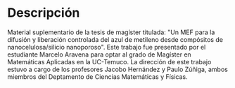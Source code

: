 # Descripción
Material suplementario de la tesis de magíster titulada: "Un MEF para la difusión y liberación controlada del azul de metileno desde compósitos de nanocelulosa/silicio nanoporoso". Este trabajo fue presentado por el estudiante Marcelo Aravena para optar al grado de Magíster en Matemáticas Aplicadas en la UC-Temuco. La dirección de este trabajo estuvo a cargo de los profesores Jacobo Hernández y Paulo Zúñiga, ambos miembros del Deptamento de Ciencias Matemáticas y Físicas.
